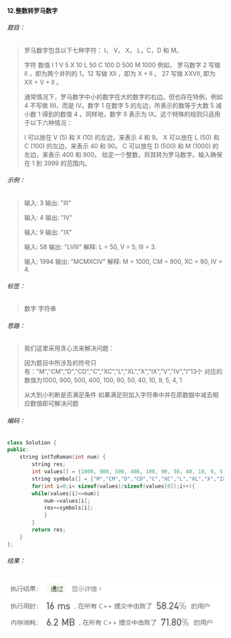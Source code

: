 #### 12.整数转罗马数字

###### 题目：

> 罗马数字包含以下七种字符： I， V， X， L，C，D 和 M。
>
> 字符          数值
> I             1
> V             5
> X             10
> L             50
> C             100
> D             500
> M             1000
> 例如， 罗马数字 2 写做 II ，即为两个并列的 1。12 写做 XII ，即为 X + II 。 27 写做  XXVII, 即为 XX + V + II 。
>
> 通常情况下，罗马数字中小的数字在大的数字的右边。但也存在特例，例如 4 不写做 IIII，而是 IV。数字 1 在数字 5 的左边，所表示的数等于大数 5 减小数 1 得到的数值 4 。同样地，数字 9 表示为 IX。这个特殊的规则只适用于以下六种情况：
>
> I 可以放在 V (5) 和 X (10) 的左边，来表示 4 和 9。
> X 可以放在 L (50) 和 C (100) 的左边，来表示 40 和 90。 
> C 可以放在 D (500) 和 M (1000) 的左边，来表示 400 和 900。
> 给定一个整数，将其转为罗马数字。输入确保在 1 到 3999 的范围内。

###### 示例：

> 输入: 3
> 输出: "III"
>
> 
>
> 输入: 4
> 输出: "IV"
>
> 
>
> 输入: 9
> 输出: "IX"
>
> 
>
> 输入: 58
> 输出: "LVIII"
> 解释: L = 50, V = 5, III = 3.
>
> 
>
> 输入: 1994
> 输出: "MCMXCIV"
> 解释: M = 1000, CM = 900, XC = 90, IV = 4.

###### 标签：

> 数字  字符串

###### 思路：

>  我们这里采用贪心法来解决问题：
>
>  因为题目中所涉及的符号只有："M","CM","D","CD","C","XC","L","XL","X","IX","V","IV","I"13个 对应的数值为1000, 900, 500, 400, 100, 90, 50, 40, 10, 9, 5, 4, 1
>
>  从大到小判断是否满足条件 如果满足则加入字符串中并在原数据中减去相应数值即可解决问题

###### 编码：

```c++
class Solution {
public:
    string intToRoman(int num) {
        string res;
        int values[] = {1000, 900, 500, 400, 100, 90, 50, 40, 10, 9, 5, 4, 1};    
        string symbols[] = {"M","CM","D","CD","C","XC","L","XL","X","IX","V","IV","I"};
        for(int i=0;i< sizeof(values)/sizeof(values[0]);i++){
        while(values[i]<=num){
            num-=values[i];
            res+=symbols[i];
            }
        }
        return res;
    }
};
```

###### 结果：

![运行结果](images/image-20200811170249993.png)

